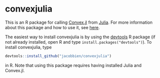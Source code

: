 # convexjulia
This is an R package for calling [Convex.jl](https://github.com/JuliaOpt/Convex.jl) from [Julia](http://julialang.org/).  For more information about this package and how to use it, see [here](http://faculty.bscb.cornell.edu/~bien/convexjulia.html). 

The easiest way to install convexjulia is by using the [devtools](https://cran.r-project.org/web/packages/devtools/index.html) R package (if not already installed, open R and type `install.packages("devtools")`). To install convexjulia, type

``` r
devtools::install_github("jacobbien/convexjulia")
```

in R.  Note that using this package requires having installed Julia and Convex.jl.
